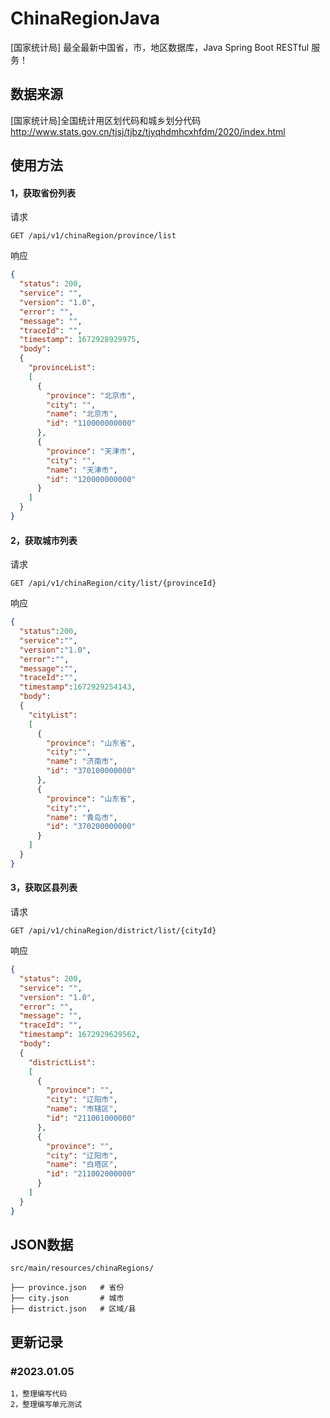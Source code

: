 # ChinaRegionJava
[国家统计局] 最全最新中国省，市，地区数据库，Java Spring Boot RESTful 服务！


## 数据来源
[国家统计局]全国统计用区划代码和城乡划分代码
http://www.stats.gov.cn/tjsj/tjbz/tjyqhdmhcxhfdm/2020/index.html

## 使用方法

#### 1，获取省份列表
请求
```
GET /api/v1/chinaRegion/province/list
```
响应
```json
{
  "status": 200,
  "service": "",
  "version": "1.0",
  "error": "",
  "message": "",
  "traceId": "",
  "timestamp": 1672928929975,
  "body": 
  {
    "provinceList": 
    [
      {
        "province": "北京市",
        "city": "",
        "name": "北京市",
        "id": "110000000000"
      },
      {
        "province": "天津市",
        "city": "",
        "name": "天津市",
        "id": "120000000000"
      }
    ]
  }
}
```

#### 2，获取城市列表
请求
```
GET /api/v1/chinaRegion/city/list/{provinceId}
```
响应
```json
{
  "status":200,
  "service":"",
  "version":"1.0",
  "error":"",
  "message":"",
  "traceId":"",
  "timestamp":1672929254143,
  "body":
  {
    "cityList":
    [
      {
        "province": "山东省",
        "city":"",
        "name": "济南市",
        "id": "370100000000"
      },
      {
        "province": "山东省",
        "city":"",
        "name": "青岛市",
        "id": "370200000000"
      }
    ]
  }
}
```
#### 3，获取区县列表
请求
```
GET /api/v1/chinaRegion/district/list/{cityId}
```
响应
```json
{
  "status": 200,
  "service": "",
  "version": "1.0",
  "error": "",
  "message": "",
  "traceId": "",
  "timestamp": 1672929629562,
  "body": 
  {
    "districtList": 
    [
      {
        "province": "",
        "city": "辽阳市",
        "name": "市辖区",
        "id": "211001000000"
      },
      {
        "province": "",
        "city": "辽阳市",
        "name": "白塔区",
        "id": "211002000000"
      }
    ]
  }
}
```

## JSON数据
```
src/main/resources/chinaRegions/

├── province.json   # 省份
├── city.json       # 城市
├── district.json   # 区域/县

```


## 更新记录

### #2023.01.05
```
1，整理编写代码
2，整理编写单元测试
```
